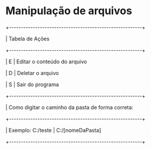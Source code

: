 # Manipulação de arquivos

+--------------------------------------------------------+

| Tabela de Ações                                        

+--------------------------------------------------------+

| E | Editar o conteúdo do arquivo                       

| D | Deletar o arquivo                                  

| S | Sair do programa                                   

+--------------------------------------------------------+

| Como digitar o caminho da pasta de forma correta:      

+--------------------------------------------------------+

| Exemplo: C:/teste | C:/[nomeDaPasta]                   

+--------------------------------------------------------+
    
